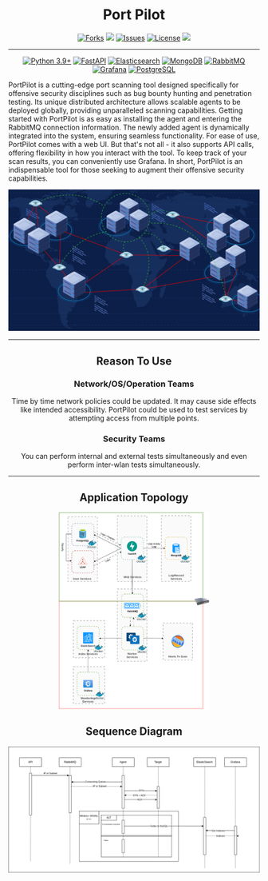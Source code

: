 <h1 align="center">Port Pilot</h1>

<p align="center">
  <a href="https://github.com/capitansec/PortPilot/network"><img src="https://img.shields.io/github/forks/capitansec/PortPilot.svg" alt="Forks"></a>
  <a href="https://github.com/capitansec/PortPilot/stargazers"><img src="https://img.shields.io/github/stars/capitansec/PortPilot.svg" atl="Stars"></a>
  <a href="https://github.com/capitansec/PortPilot/issues"><img src="https://img.shields.io/github/issues/capitansec/PortPilot.svg" alt="Issues"></a>
  <a href="https://github.com/capitansec/PortPilot/blob/master/LICENSE.md"><img src="https://img.shields.io/github/license/capitansec/PortPilot" alt="License"></a>
  <a href="https://discord.com/users/capitan8674"><img src="https://img.shields.io/badge/discord-add-green.svg"></a>
  <hr><p align="center">
  <a href="http://www.python.org/download/"><img alt="Python 3.9+" src="https://img.shields.io/badge/Python-3.9+-yellow.svg"></a>
  <a href="https://fastapi.tiangolo.com/"><img alt="FastAPI" src="https://img.shields.io/badge/FastAPI-0.108+-green.svg"></a>
  <a href="https://www.elastic.co/downloads/elasticsearch"><img alt="Elasticsearch" src="https://img.shields.io/badge/Elasticsearch-7.17.0+-blue.svg"></a>
  <a href="https://www.mongodb.com/try/download/community"><img alt="MongoDB" src="https://img.shields.io/badge/MongoDB-4.2+-green.svg"></a>
  <a href="https://www.rabbitmq.com/download.html"><img alt="RabbitMQ" src="https://img.shields.io/badge/RabbitMQ-management+-orange.svg"></a>
  <a href="https://grafana.com/grafana/download"><img alt="Grafana" src="https://img.shields.io/badge/Grafana-7.0+-yellow.svg"></a>
  <a href="https://www.postgresql.org/download/"><img alt="PostgreSQL" src="https://img.shields.io/badge/PostgreSQL-15.4(debian)+-blue.svg"></a>

<p>
PortPilot is a cutting-edge port scanning tool designed specifically for offensive security disciplines such as bug bounty hunting and penetration testing. Its unique distributed architecture allows scalable agents to be deployed globally, providing unparalleled scanning capabilities.
Getting started with PortPilot is as easy as installing the agent and entering the RabbitMQ connection information. The newly added agent is dynamically integrated into the system, ensuring seamless functionality.
For ease of use, PortPilot comes with a web UI. But that's not all - it also supports API calls, offering flexibility in how you interact with the tool. To keep track of your scan results, you can conveniently use Grafana.
In short, PortPilot is an indispensable tool for those seeking to augment their offensive security capabilities.</p>
<p align="center"><img src="./Docs/view.png" alt="drawing" width="550"/></p>
<p>
<hr>

<h2 align="center">Reason To Use</h2> 

<h3 align="center">Network/OS/Operation Teams</h3>
<p align="center">
Time by time network policies could be updated. It may cause side effects like intended accessibility. PortPilot could
be used to test services by attempting access from multiple points.</p>

<h3 align="center">Security Teams</h3>
<p align="center">
You can perform internal and external tests simultaneously and even perform inter-wlan tests simultaneously.
</p>
<hr> 

<h2 align="center">Application Topology</h3>
<p align="center">
<img src="Docs/topo-new.png" width="60%"></p>



<h2 align="center">Sequence Diagram</h3>
<p align="center">
<img src="Docs/Sequence.png"></p>

